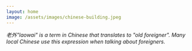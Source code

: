 ```yaml
---
layout: home
image: /assets/images/chinese-building.jpeg
---
```

*老外"laowai" is a term in Chinese that translates to "old foreigner". Many local Chinese use this expression when talking about foreigners.*
